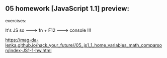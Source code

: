 ## 05 homework [JavaScript 1.1] preview:

exercises:

It's JS so ---> fn + F12 ---> console !!!

https://mag-da-lenka.github.io/hack_your_future//05_js1_1_home_variables_math_comparson/index-JS1-1-hw.html 
